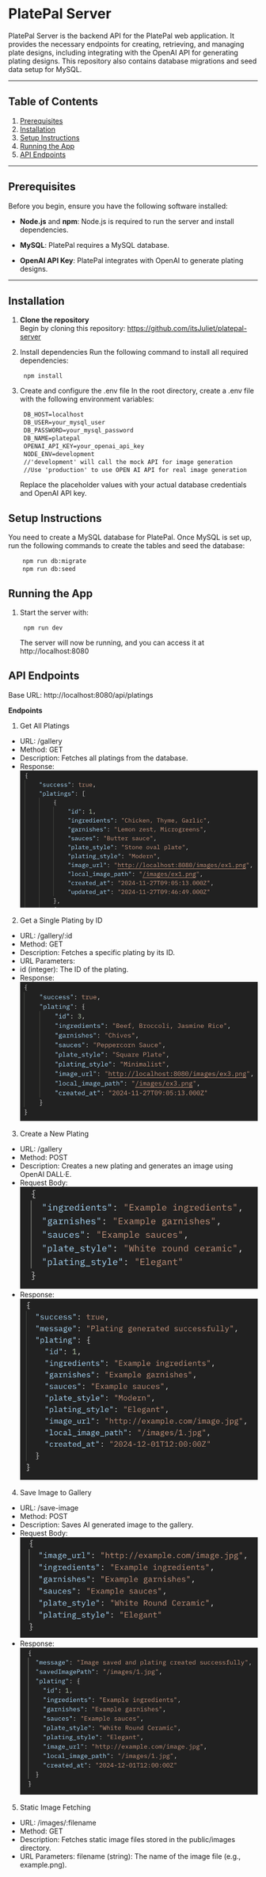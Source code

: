 # PlatePal Server

PlatePal Server is the backend API for the PlatePal web application. It provides the necessary endpoints for creating, retrieving, and managing plate designs, including integrating with the OpenAI API for generating plating designs. This repository also contains database migrations and seed data setup for MySQL.

---

## Table of Contents
1. [Prerequisites](#prerequisites)
2. [Installation](#installation)
3. [Setup Instructions](#setup-instructions)
4. [Running the App](#running-the-app)
5. [API Endpoints](#api-endpoints)

---

## Prerequisites

Before you begin, ensure you have the following software installed:

- **Node.js** and **npm**: Node.js is required to run the server and install dependencies. 
  
- **MySQL**: PlatePal requires a MySQL database. 

- **OpenAI API Key**: PlatePal integrates with OpenAI to generate plating designs. 

---

## Installation

1. **Clone the repository**  
   Begin by cloning this repository:
    https://github.com/itsJuliet/platepal-server

2. Install dependencies
Run the following command to install all required dependencies:

        npm install

3. Create and configure the .env file
In the root directory, create a .env file with the following environment variables:

        DB_HOST=localhost
        DB_USER=your_mysql_user
        DB_PASSWORD=your_mysql_password
        DB_NAME=platepal
        OPENAI_API_KEY=your_openai_api_key
        NODE_ENV=development  
        //'development' will call the mock API for image generation 
        //Use 'production' to use OPEN AI API for real image generation

    Replace the placeholder values with your actual database credentials and OpenAI API key.

## Setup Instructions

You need to create a MySQL database for PlatePal. Once MySQL is set up, run the following commands to create the tables and seed the database:

        npm run db:migrate   
        npm run db:seed     

## Running the App
1. Start the server with:

        npm run dev 

    The server will now be running, and you can access it at http://localhost:8080 

## API Endpoints

Base URL: http://localhost:8080/api/platings

**Endpoints**
1. Get All Platings
- URL: /gallery
- Method: GET
- Description: Fetches all platings from the database.
- Response:
![](public/GETGallery.png)


2. Get a Single Plating by ID
- URL: /gallery/:id
- Method: GET
- Description: Fetches a specific plating by its ID.
- URL Parameters:
- id (integer): The ID of the plating.
- Response:
![](public/GETGalleryId.png)

3. Create a New Plating
- URL: /gallery
- Method: POST
- Description: Creates a new plating and generates an image using OpenAI DALL·E.
- Request Body:
![](public/POSTGallery.png)
- Response:
![](public/POSTGalleryRes.png)

4. Save Image to Gallery
- URL: /save-image
- Method: POST
- Description: Saves AI generated image to the gallery.
- Request Body:
![](public/POSTSave.png)
- Response:
![](public/POSTSaveRes.png)

5. Static Image Fetching
- URL: /images/:filename
- Method: GET
- Description: Fetches static image files stored in the public/images directory.
- URL Parameters:
filename (string): The name of the image file (e.g., example.png).







